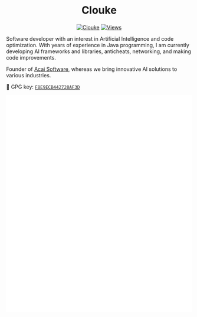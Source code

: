 <p align="center"> <h1 align="center"> Clouke </h1> </p>
<p align="center">
<a href="https://github.com/Clouke" target="_blank"><img align="center" src="https://img.shields.io/badge/Twitter-Profile-informational?style=flat&logo=twitter&logoColor=white&color=1CA2F1" alt="Clouke" /></a>
<a href="https://github.com/Clouke" target="_blank"><img align="center" src="https://komarev.com/ghpvc/?username=Clouke&color=ff69b4" alt="Views" /></a>  
</p>

Software developer with an interest in Artificial Intelligence and code optimization. With years of experience in Java programming, I am currently developing AI frameworks and libraries, anticheats, networking, and making code improvements.

Founder of [Acai Software](https://github.com/AcaiSoftware), whereas we bring innovative AI solutions to various industries.

<!--### Hi there 👋-->
<!--![Alt Text](https://media.tenor.com/LYftKBBe2csAAAAi/earth-planet.gif)-->
<!--
<p align="left">
  <a href="https://acai.gg">
    <img src="https://media4.giphy.com/media/SP2O2JBW2VojK/giphy.gif?cid=ecf05e47i4kur13c02lqciqwheoi0uazn7xs2866l6rg0hhg&rid=giphy.gif&ct=s" alt="gif" height=128 width=142/>
  </a>
</p>
-->


<!--![](https://komarev.com/ghpvc/?username=Clouke&color=ff69b4)-->

:key: GPG key: [`F8E9ECB442728AF3D`](https://github.com/Clouke.gpg)

<p align="center">
  <a href="https://github.com/Clouke" target="_blank"><img align="center" src="https://github.com/Clouke/github-stats/blob/master/generated/overview.svg#gh-dark-mode-only" alt="Stats" /></a>
  <a href="https://github.com/Clouke" target="_blank"><img align="center" src="https://github.com/Clouke/github-stats/blob/master/generated/languages.svg" alt="Languages" /></a>
</p>

<!--
![](https://github.com/Clouke/github-stats/blob/master/generated/overview.svg#gh-dark-mode-only)
![](https://github.com/Clouke/github-stats/blob/master/generated/languages.svg)
-->
